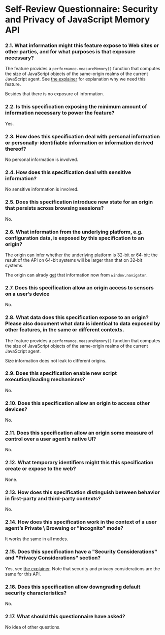 # Self-Review Questionnaire: Security and Privacy of JavaScript Memory API

### 2.1. What information might this feature expose to Web sites or other parties, and for what purposes is that exposure necessary?

The feature provides a `performance.measureMemory()` function that computes the size of JavaScript
objects of the same-origin realms of the current JavaScript agent.
See [the explainer](https://github.com/ulan/javascript-agent-memory/blob/master/explainer.md) for explanation why we need this feature.

Besides that there is no exposure of information.

### 2.2. Is this specification exposing the minimum amount of information necessary to power the feature?

Yes.

### 2.3. How does this specification deal with personal information or personally-identifiable information or information derived thereof?

No personal information is involved.

### 2.4. How does this specification deal with sensitive information?

No sensitive information is involved.

### 2.5. Does this specification introduce new state for an origin that persists across browsing sessions?

No.

### 2.6. What information from the underlying platform, e.g. configuration data, is exposed by this specification to an origin?

The origin can infer whether the underlying platform is 32-bit or 64-bit:
the result of the API on 64-bit systems will be larger than that on 32-bit systems.

The origin can alrady [get](https://stackoverflow.com/questions/1741933/detect-64-bit-or-32-bit-windows-from-user-agent-or-javascript) that information now from `window.navigator`. 

### 2.7. Does this specification allow an origin access to sensors on a user’s device

No.

### 2.8. What data does this specification expose to an origin? Please also document what data is identical to data exposed by other features, in the same or different contexts.

The feature provides a `performance.measureMemory()` function that computes the size of JavaScript
objects of the same-origin realms of the current JavaScript agent.

Size information does not leak to different origins.


### 2.9. Does this specification enable new script execution/loading mechanisms?

No.

### 2.10. Does this specification allow an origin to access other devices?

No.

### 2.11. Does this specification allow an origin some measure of control over a user agent’s native UI?

No.

### 2.12. What temporary identifiers might this this specification create or expose to the web?

None.

### 2.13. How does this specification distinguish between behavior in first-party and third-party contexts?

No.

### 2.14. How does this specification work in the context of a user agent’s Private \ Browsing or "incognito" mode?

It works the same in all modes.

### 2.15. Does this specification have a "Security Considerations" and "Privacy Considerations" section?

Yes, see [the explainer](https://github.com/ulan/javascript-agent-memory/blob/master/explainer.md).
Note that security and privacy considerations are the same for this API.

### 2.16. Does this specification allow downgrading default security characteristics?

No.

### 2.17. What should this questionnaire have asked?

No idea of other questions.